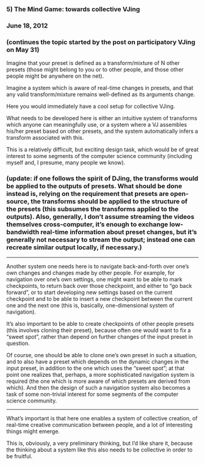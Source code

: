 ### 5) The Mind Game: towards collective VJing

### June 18, 2012

### (continues the topic started by the post on participatory VJing on May 31)

Imagine that your preset is defined as a transform/mixture of N other presets (those might belong to you or to other people, and those other people might be anywhere on the net).

Imagine a system which is aware of real-time changes in presets, and that any valid transform/mixture remains well-defined as its arguments change.

Here you would immediately have a cool setup for collective VJing.

What needs to be developed here is either an intuitive system of transforms which anyone can meaningfully use, or a system where a VJ assembles his/her preset based on other presets, and the system automatically infers a transform associated with this.

This is a relatively difficult, but exciting design task, which would be of great interest to some segments of the computer science community (including myself and, I presume, many people we know).

### (update: if one follows the spirit of DJing, the transforms would be applied to the outputs of presets. What should be done instead is, relying on the requirement that presets are open-source, the transforms should be applied to the structure of the presets (this subsumes the transforms applied to the outputs). Also, generally, I don’t assume streaming the videos themselves cross-computer, it’s enough to exchange low-bandwidth real-time information about preset changes, but it’s generally not necessary to stream the output; instead one can recreate similar output locally, if necessary.)

***

Another system one needs here is to navigate back-and-forth over one’s own changes and changes made by other people. For example, for navigation over one’s own settings, one might want to be able to mark checkpoints, to return back over those checkpoint, and either to “go back forward”, or to start developing new settings based on the current checkpoint and to be able to insert a new checkpoint between the current one and the next one (this is, basically, one-dimensional system of navigation).

It’s also important to be able to create checkpoints of other people presets (this involves cloning their preset), because often one would want to fix a “sweet spot”, rather than depend on further changes of the input preset in question.

Of course, one should be able to clone one’s own preset in such a situation, and to also have a preset which depends on the dynamic changes in the input preset, in addition to the one which uses the “sweet spot”; at that point one realizes that, perhaps, a more sophisticated navigation system is required (the one which is more aware of which presets are derived from which). And then the design of such a navigation system also becomes a task of some non-trivial interest for some segments of the computer science community.

***

What’s important is that here one enables a system of collective creation, of real-time creative communication between people, and a lot of interesting things might emerge.

This is, obviously, a very preliminary thinking, but I’d like share it, because the thinking about a system like this also needs to be collective in order to be fruitful.
